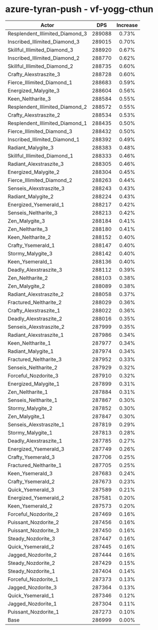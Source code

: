 # azure-tyran-push - vf-yogg-cthun
| Actor | DPS | Increase |
|---|:---:|:---:|
|Resplendent_Illimited_Diamond_3|289088|0.73%|
|Inscribed_Illimited_Diamond_3|289015|0.70%|
|Skillful_Illimited_Diamond_3|288920|0.67%|
|Inscribed_Illimited_Diamond_2|288770|0.62%|
|Skillful_Illimited_Diamond_2|288735|0.60%|
|Crafty_Alexstraszite_3|288728|0.60%|
|Fierce_Illimited_Diamond_1|288683|0.59%|
|Energized_Malygite_3|288604|0.56%|
|Keen_Neltharite_3|288584|0.55%|
|Resplendent_Illimited_Diamond_2|288572|0.55%|
|Crafty_Alexstraszite_2|288534|0.53%|
|Resplendent_Illimited_Diamond_1|288435|0.50%|
|Fierce_Illimited_Diamond_3|288432|0.50%|
|Inscribed_Illimited_Diamond_1|288392|0.49%|
|Radiant_Malygite_3|288383|0.48%|
|Skillful_Illimited_Diamond_1|288333|0.46%|
|Radiant_Alexstraszite_3|288305|0.46%|
|Energized_Malygite_2|288304|0.45%|
|Fierce_Illimited_Diamond_2|288263|0.44%|
|Senseis_Alexstraszite_3|288243|0.43%|
|Radiant_Malygite_2|288224|0.43%|
|Energized_Ysemerald_1|288217|0.42%|
|Senseis_Neltharite_3|288213|0.42%|
|Zen_Malygite_3|288184|0.41%|
|Zen_Neltharite_3|288180|0.41%|
|Keen_Neltharite_2|288152|0.40%|
|Crafty_Ysemerald_1|288147|0.40%|
|Stormy_Malygite_3|288142|0.40%|
|Keen_Ysemerald_1|288136|0.40%|
|Deadly_Alexstraszite_3|288112|0.39%|
|Zen_Neltharite_2|288103|0.38%|
|Zen_Malygite_2|288089|0.38%|
|Radiant_Alexstraszite_2|288058|0.37%|
|Fractured_Neltharite_2|288029|0.36%|
|Crafty_Alexstraszite_1|288022|0.36%|
|Deadly_Alexstraszite_2|288016|0.35%|
|Senseis_Alexstraszite_2|287999|0.35%|
|Radiant_Alexstraszite_1|287986|0.34%|
|Keen_Neltharite_1|287977|0.34%|
|Radiant_Malygite_1|287974|0.34%|
|Fractured_Neltharite_3|287952|0.33%|
|Senseis_Neltharite_2|287929|0.32%|
|Forceful_Nozdorite_3|287910|0.32%|
|Energized_Malygite_1|287899|0.31%|
|Zen_Neltharite_1|287884|0.31%|
|Senseis_Neltharite_1|287867|0.30%|
|Stormy_Malygite_2|287852|0.30%|
|Zen_Malygite_1|287847|0.30%|
|Senseis_Alexstraszite_1|287819|0.29%|
|Stormy_Malygite_1|287813|0.28%|
|Deadly_Alexstraszite_1|287785|0.27%|
|Energized_Ysemerald_3|287749|0.26%|
|Crafty_Ysemerald_3|287706|0.25%|
|Fractured_Neltharite_1|287705|0.25%|
|Keen_Ysemerald_3|287683|0.24%|
|Crafty_Ysemerald_2|287673|0.23%|
|Quick_Ysemerald_3|287589|0.21%|
|Energized_Ysemerald_2|287581|0.20%|
|Keen_Ysemerald_2|287573|0.20%|
|Forceful_Nozdorite_2|287469|0.16%|
|Puissant_Nozdorite_2|287456|0.16%|
|Puissant_Nozdorite_3|287450|0.16%|
|Steady_Nozdorite_3|287447|0.16%|
|Quick_Ysemerald_2|287445|0.16%|
|Jagged_Nozdorite_2|287444|0.16%|
|Steady_Nozdorite_2|287429|0.15%|
|Steady_Nozdorite_1|287404|0.14%|
|Forceful_Nozdorite_1|287373|0.13%|
|Jagged_Nozdorite_3|287364|0.13%|
|Quick_Ysemerald_1|287346|0.12%|
|Jagged_Nozdorite_1|287304|0.11%|
|Puissant_Nozdorite_1|287273|0.10%|
|Base|286999|0.00%|
